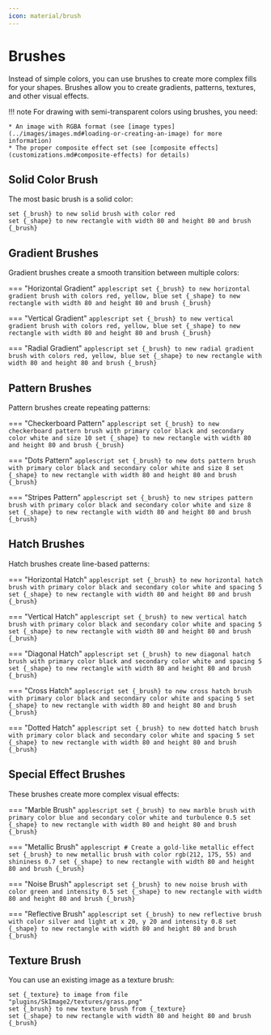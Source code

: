 ```yaml
---
icon: material/brush
---
```


# Brushes

Instead of simple colors, you can use brushes to create more complex fills for your shapes. Brushes allow you to create gradients, patterns, textures, and other visual effects.

!!! note
    For drawing with semi-transparent colors using brushes, you need:
    
    * An image with RGBA format (see [image types](../images/images.md#loading-or-creating-an-image) for more information)
    * The proper composite effect set (see [composite effects](customizations.md#composite-effects) for details)

## Solid Color Brush

The most basic brush is a solid color:

```applescript
set {_brush} to new solid brush with color red
set {_shape} to new rectangle with width 80 and height 80 and brush {_brush}
```

## Gradient Brushes

Gradient brushes create a smooth transition between multiple colors:

=== "Horizontal Gradient"
    ```applescript
    set {_brush} to new horizontal gradient brush with colors red, yellow, blue
    set {_shape} to new rectangle with width 80 and height 80 and brush {_brush}
    ```

=== "Vertical Gradient"
    ```applescript
    set {_brush} to new vertical gradient brush with colors red, yellow, blue
    set {_shape} to new rectangle with width 80 and height 80 and brush {_brush}
    ```

=== "Radial Gradient"
    ```applescript
    set {_brush} to new radial gradient brush with colors red, yellow, blue
    set {_shape} to new rectangle with width 80 and height 80 and brush {_brush}
    ```

## Pattern Brushes

Pattern brushes create repeating patterns:

=== "Checkerboard Pattern"
    ```applescript
    set {_brush} to new checkerboard pattern brush with primary color black and secondary color white and size 10
    set {_shape} to new rectangle with width 80 and height 80 and brush {_brush}
    ```

=== "Dots Pattern"
    ```applescript
    set {_brush} to new dots pattern brush with primary color black and secondary color white and size 8
    set {_shape} to new rectangle with width 80 and height 80 and brush {_brush}
    ```

=== "Stripes Pattern"
    ```applescript
    set {_brush} to new stripes pattern brush with primary color black and secondary color white and size 8
    set {_shape} to new rectangle with width 80 and height 80 and brush {_brush}
    ```

## Hatch Brushes

Hatch brushes create line-based patterns:

=== "Horizontal Hatch"
    ```applescript
    set {_brush} to new horizontal hatch brush with primary color black and secondary color white and spacing 5
    set {_shape} to new rectangle with width 80 and height 80 and brush {_brush}
    ```

=== "Vertical Hatch"
    ```applescript
    set {_brush} to new vertical hatch brush with primary color black and secondary color white and spacing 5
    set {_shape} to new rectangle with width 80 and height 80 and brush {_brush}
    ```

=== "Diagonal Hatch"
    ```applescript
    set {_brush} to new diagonal hatch brush with primary color black and secondary color white and spacing 5
    set {_shape} to new rectangle with width 80 and height 80 and brush {_brush}
    ```

=== "Cross Hatch"
    ```applescript
    set {_brush} to new cross hatch brush with primary color black and secondary color white and spacing 5
    set {_shape} to new rectangle with width 80 and height 80 and brush {_brush}
    ```

=== "Dotted Hatch"
    ```applescript
    set {_brush} to new dotted hatch brush with primary color black and secondary color white and spacing 5
    set {_shape} to new rectangle with width 80 and height 80 and brush {_brush}
    ```

## Special Effect Brushes

These brushes create more complex visual effects:

=== "Marble Brush"
    ```applescript
    set {_brush} to new marble brush with primary color blue and secondary color white and turbulence 0.5
    set {_shape} to new rectangle with width 80 and height 80 and brush {_brush}
    ```

=== "Metallic Brush"
    ```applescript
    # Create a gold-like metallic effect
    set {_brush} to new metallic brush with color rgb(212, 175, 55) and shininess 0.7
    set {_shape} to new rectangle with width 80 and height 80 and brush {_brush}
    ```

=== "Noise Brush"
    ```applescript
    set {_brush} to new noise brush with color green and intensity 0.5
    set {_shape} to new rectangle with width 80 and height 80 and brush {_brush}
    ```

=== "Reflective Brush"
    ```applescript
    set {_brush} to new reflective brush with color silver and light at x 20, y 20 and intensity 0.8
    set {_shape} to new rectangle with width 80 and height 80 and brush {_brush}
    ```

## Texture Brush

You can use an existing image as a texture brush:

```applescript
set {_texture} to image from file "plugins/SkImage2/textures/grass.png"
set {_brush} to new texture brush from {_texture}
set {_shape} to new rectangle with width 80 and height 80 and brush {_brush}
```